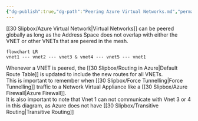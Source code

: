 ```yaml
---
{"dg-publish":true,"dg-path":"Peering Azure Virtual Networks.md","permalink":"/peering-azure-virtual-networks/","tags":["notes"]}
---
```



[[30 Slipbox/Azure Virtual Network\|Virtual Networks]] can be peered globally as long as the Address Space does not overlap with either the VNET or other VNETs that are peered in the mesh.

```mermaid
flowchart LR
vnet1 --- vnet2 --- vnet3 & vnet4 --- vnet5 --- vnet1
```

Whenever a VNET is peered, the [[30 Slipbox/Routing in Azure\|Default Route Table]] is updated to include the new routes for all VNETs.  
This is important to remember when [[30 Slipbox/Force Tunnelling\|Force Tunnelling]] traffic to a Network Virtual Appliance like a [[30 Slipbox/Azure Firewall\|Azure Firewall]].  
It is also important to note that Vnet 1 can not communicate with Vnet 3 or 4 in this diagram, as Azure does not have [[30 Slipbox/Transitive Routing\|Transitive Routing]]
